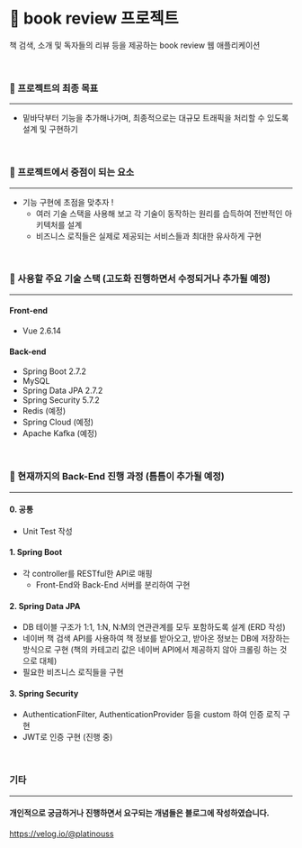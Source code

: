 # :blue_book: book review 프로젝트
책 검색, 소개 및 독자들의 리뷰 등을 제공하는 book review 웹 애플리케이션

<br/>

### :pushpin: 프로젝트의 최종 목표
___
* 밑바닥부터 기능을 추가해나가며, 최종적으로는 대규모 트래픽을 처리할 수 있도록 설계 및 구현하기

<br/>

### :pushpin: 프로젝트에서 중점이 되는 요소
___
* 기능 구현에 초점을 맞추자 !
  * 여러 기술 스택을 사용해 보고 각 기술이 동작하는 원리를 습득하여 전반적인 아키텍처를 설계
  * 비즈니스 로직들은 실제로 제공되는 서비스들과 최대한 유사하게 구현

<br/>

### :paperclip: 사용할 주요 기술 스택 (고도화 진행하면서 수정되거나 추가될 예정)
___
#### Front-end
* Vue 2.6.14
#### Back-end
* Spring Boot 2.7.2
* MySQL
* Spring Data JPA 2.7.2
* Spring Security 5.7.2
* Redis (예정)
* Spring Cloud (예정)
* Apache Kafka (예정)

<br/>

### :bookmark: 현재까지의 Back-End 진행 과정 (틈틈이 추가될 예정)
___
#### 0. 공통
* Unit Test 작성
#### 1. Spring Boot
* 각 controller를 RESTful한 API로 매핑
    * Front-End와 Back-End 서버를 분리하여 구현
#### 2. Spring Data JPA
* DB 테이블 구조가 1:1, 1:N, N:M의 연관관계를 모두 포함하도록 설계 (ERD 작성)
* 네이버 책 검색 API를 사용하여 책 정보를 받아오고, 받아온 정보는 DB에 저장하는 방식으로 구현 (책의 카테고리 값은 네이버 API에서 제공하지 않아 크롤링 하는 것으로 대체)
* 필요한 비즈니스 로직들을 구현
#### 3. Spring Security
* AuthenticationFilter, AuthenticationProvider 등을 custom 하여 인증 로직 구현
* JWT로 인증 구현 (진행 중)

<br/>

### 기타
___
#### 개인적으로 궁금하거나 진행하면서 요구되는 개념들은 블로그에 작성하였습니다.
https://velog.io/@platinouss